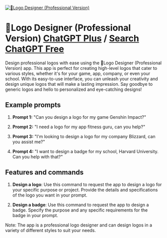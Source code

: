 
[![🦄Logo Designer (Professional Version)](https://files.oaiusercontent.com/file-iDIkMwyAjb4rd3r6EiFC5WaD?se=2123-10-16T09%3A37%3A14Z&sp=r&sv=2021-08-06&sr=b&rscc=max-age%3D31536000%2C%20immutable&rscd=attachment%3B%20filename%3Dc7ec0846-b506-4546-8b3e-684c538303a6.png&sig=MJQA44fbV6F8e7gx%2BuWep1foN/I08Z%2BGn9S2OzXh5lQ%3D)](https://chat.openai.com/g/g-ymi0COabZ-logo-designer-professional-version)

# 🦄Logo Designer (Professional Version) [ChatGPT Plus](https://chat.openai.com/g/g-ymi0COabZ-logo-designer-professional-version) / [Search ChatGPT Free](https://gptcall.net/index.html#/?search=%F0%9F%A6%84Logo%20Designer%20(Professional%20Version))

Design professional logos with ease using the 🦄Logo Designer (Professional Version) app. This app is perfect for creating high-level logos that cater to various styles, whether it's for your game, app, company, or even your school. With its easy-to-use interface, you can unleash your creativity and design unique logos that will make a lasting impression. Say goodbye to generic logos and hello to personalized and eye-catching designs!

## Example prompts

1. **Prompt 1:** "Can you design a logo for my game Genshin Impact?"

2. **Prompt 2:** "I need a logo for my app fitness guru, can you help?"

3. **Prompt 3:** "I'm looking to design a logo for my company Blizzard, can you assist me?"

4. **Prompt 4:** "I want to design a badge for my school, Harvard University. Can you help with that?"

## Features and commands

1. **Design a logo**: Use this command to request the app to design a logo for your specific purpose or project. Provide the details and specifications of the logo you want in your prompt.

2. **Design a badge**: Use this command to request the app to design a badge. Specify the purpose and any specific requirements for the badge in your prompt.

Note: The app is a professional logo designer and can design logos in a variety of different styles to suit your needs.


